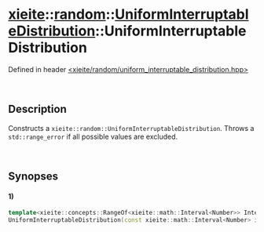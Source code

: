 # [xieite](../../../../../../xieite.md)\:\:[random](../../../../../../random.md)\:\:[UniformInterruptableDistribution<Number>](../../../../uniform_interruptable_distribution.md)\:\:UniformInterruptableDistribution
Defined in header [<xieite/random/uniform_interruptable_distribution.hpp>](../../../../../../../include/xieite/random/uniform_interruptable_distribution.hpp)

&nbsp;

## Description
Constructs a `xieite::random::UniformInterruptableDistribution`. Throws a `std::range_error` if all possible values are excluded.

&nbsp;

## Synopses
#### 1)
```cpp
template<xieite::concepts::RangeOf<xieite::math::Interval<Number>> IntervalRange>
UniformInterruptableDistribution(const xieite::math::Interval<Number> interval, const IntervalRange& interruptions);
```
